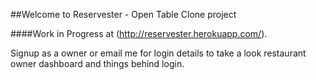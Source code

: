 ##Welcome to Reservester - Open Table Clone project

####Work in Progress at (http://reservester.herokuapp.com/).

Signup as a owner or email me for login details to take a look restaurant owner dashboard and things behind login.

